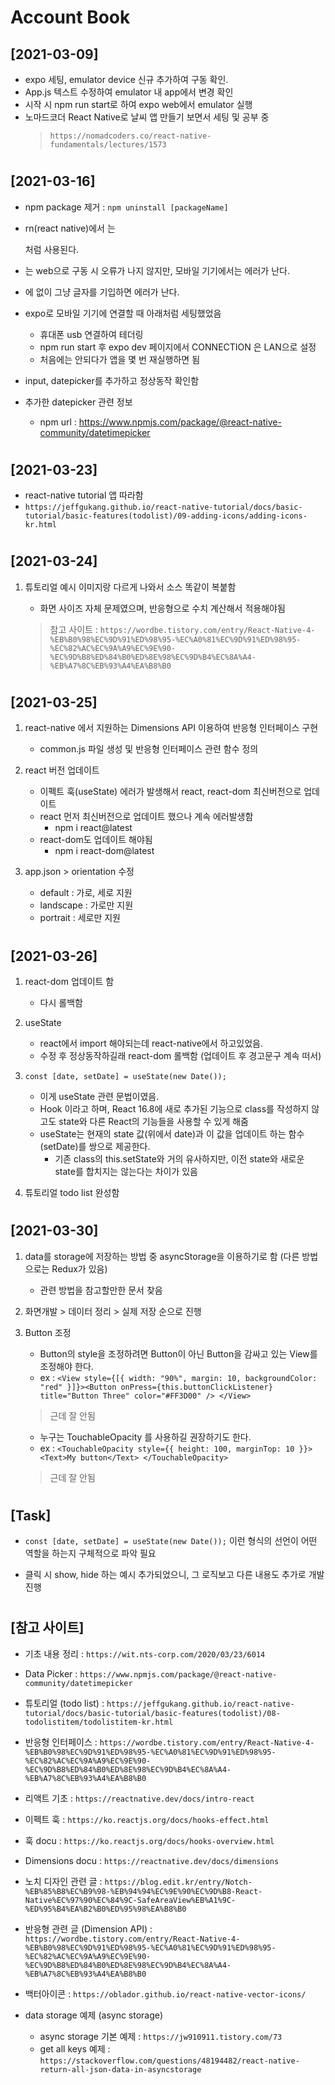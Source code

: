 #
# Account Book

## **[2021-03-09]**
- expo 세팅, emulator device 신규 추가하여 구동 확인.
- App.js 텍스트 수정하여 emulator 내 app에서 변경 확인
- 시작 시 npm run start로 하여 expo web에서 emulator 실행
- 노마드코더 React Native로 날씨 앱 만들기 보면서 세팅 및 공부 중
    > ``https://nomadcoders.co/react-native-fundamentals/lectures/1573``

#
## **[2021-03-16]**
- npm package 제거 : `` npm uninstall [packageName] ``
- rn(react native)에서 <View>는 <div> 처럼 사용된다.
- <div> 는 web으로 구동 시 오류가 나지 않지만, 모바일 기기에서는 에러가 난다.
- <View>에 <Text> 없이 그냥 글자를 기입하면 에러가 난다.
- expo로 모바일 기기에 연결할 때 아래처럼 세팅했었음
    - 휴대폰 usb 연결하여 테더링
    - npm run start 후 expo dev 페이지에서 CONNECTION 은 LAN으로 설정
    - 처음에는 안되다가 앱을 몇 번 재실행하면 됨

- input, datepicker를 추가하고 정상동작 확인함
- 추가한 datepicker 관련 정보
    - npm url : https://www.npmjs.com/package/@react-native-community/datetimepicker

#
## **[2021-03-23]**
- react-native tutorial 앱 따라함
- ``https://jeffgukang.github.io/react-native-tutorial/docs/basic-tutorial/basic-features(todolist)/09-adding-icons/adding-icons-kr.html``

#
## **[2021-03-24]**
1. 튜토리얼 예시 이미지랑 다르게 나와서 소스 똑같이 복붙함
    - 화면 사이즈 자체 문제였으며, 반응형으로 수치 계산해서 적용해야됨
    
    > 참고 사이트 : ``https://wordbe.tistory.com/entry/React-Native-4-%EB%B0%98%EC%9D%91%ED%98%95-%EC%A0%81%EC%9D%91%ED%98%95-%EC%82%AC%EC%9A%A9%EC%9E%90-%EC%9D%B8%ED%84%B0%ED%8E%98%EC%9D%B4%EC%8A%A4-%EB%A7%8C%EB%93%A4%EA%B8%B0``

#
## **[2021-03-25]**
1. react-native 에서 지원하는 Dimensions API 이용하여 반응형 인터페이스 구현
    - common.js 파일 생성 및 반응형 인터페이스 관련 함수 정의

2. react 버전 업데이트
    - 이펙트 훅(useState) 에러가 발생해서 react, react-dom 최신버전으로 업데이트
    - react 먼저 최신버전으로 업데이트 했으나 계속 에러발생함
        - npm i react@latest
    - react-dom도 업데이트 해야됨
        - npm i react-dom@latest

3. app.json > orientation 수정
    - default : 가로, 세로 지원
    - landscape : 가로만 지원
    - portrait : 세로만 지원

#
## **[2021-03-26]**
1. react-dom 업데이트 함
    - 다시 롤백함

2. useState
    - react에서 import 해야되는데 react-native에서 하고있었음.
    - 수정 후 정상동작하길래 react-dom 롤백함 (업데이트 후 경고문구 계속 떠서)

3. ``const [date, setDate] = useState(new Date());``
    - 이게 useState 관련 문법이였음.
    - Hook 이라고 하며, React 16.8에 새로 추가된 기능으로 class를 작성하지 않고도 state와 다른 React의 기능들을 사용할 수 있게 해줌
    - useState는 현재의 state 값(위에서 date)과 이 값을 업데이트 하는 함수(setDate)를 쌍으로 제공한다.
        - 기존 class의 this.setState와 거의 유사하지만, 이전 state와 새로운 state를 합치지는 않는다는 차이가 있음

4. 튜토리얼 todo list 완성함

#
## **[2021-03-30]**
1. data를 storage에 저장하는 방법 중 asyncStorage을 이용하기로 함 (다른 방법으로는 Redux가 있음)
    - 관련 방법을 참고할만한 문서 찾음

2. 화면개발 > 데이터 정리 > 실제 저장 순으로 진행

3. Button 조정
    - Button의 style을 조정하려면 Button이 아닌 Button을 감싸고 있는 View를 조정해야 한다.
    - ex : ``<View style={[{ width: "90%", margin: 10, backgroundColor: "red" }]}><Button onPress={this.buttonClickListener} title="Button Three" color="#FF3D00" /> </View>``
    > 근데 잘 안됨

    - 누구는 TouchableOpacity 를 사용하길 권장하기도 한다.
    - ex : ``<TouchableOpacity style={{ height: 100, marginTop: 10 }}> <Text>My button</Text> </TouchableOpacity>``
    > 근데 잘 안됨







#
## **[Task]**
- ``const [date, setDate] = useState(new Date());`` 이런 형식의 선언이 어떤 역할을 하는지 구체적으로 파악 필요

- 클릭 시 show, hide 하는 예시 추가되었으니, 그 로직보고 다른 내용도 추가로 개발 진행

#
## **[참고 사이트]**
- 기초 내용 정리 : ``https://wit.nts-corp.com/2020/03/23/6014``

- Data Picker : ``https://www.npmjs.com/package/@react-native-community/datetimepicker``

- 튜토리얼 (todo list) : ``https://jeffgukang.github.io/react-native-tutorial/docs/basic-tutorial/basic-features(todolist)/08-todolistitem/todolistitem-kr.html``

- 반응형 인터페이스
    : ``https://wordbe.tistory.com/entry/React-Native-4-%EB%B0%98%EC%9D%91%ED%98%95-%EC%A0%81%EC%9D%91%ED%98%95-%EC%82%AC%EC%9A%A9%EC%9E%90-%EC%9D%B8%ED%84%B0%ED%8E%98%EC%9D%B4%EC%8A%A4-%EB%A7%8C%EB%93%A4%EA%B8%B0``

- 리액트 기초 : ``https://reactnative.dev/docs/intro-react``

- 이펙트 훅 : ``https://ko.reactjs.org/docs/hooks-effect.html``

- 훅 docu : ``https://ko.reactjs.org/docs/hooks-overview.html``

- Dimensions docu : ``https://reactnative.dev/docs/dimensions``

- 노치 디자인 관련 글 
    : `` https://blog.edit.kr/entry/Notch-%EB%85%B8%EC%B9%98-%EB%94%94%EC%9E%90%EC%9D%B8-React-Native%EC%97%90%EC%84%9C-SafeAreaView%EB%A1%9C-%ED%95%B4%EA%B2%B0%ED%95%98%EA%B8%B0 ``

- 반응형 관련 글 (Dimension API)
    : ``https://wordbe.tistory.com/entry/React-Native-4-%EB%B0%98%EC%9D%91%ED%98%95-%EC%A0%81%EC%9D%91%ED%98%95-%EC%82%AC%EC%9A%A9%EC%9E%90-%EC%9D%B8%ED%84%B0%ED%8E%98%EC%9D%B4%EC%8A%A4-%EB%A7%8C%EB%93%A4%EA%B8%B0``

- 백터아이콘 : ``https://oblador.github.io/react-native-vector-icons/``

- data storage 예제 (async storage)
    - async storage 기본 예제 : ``https://jw910911.tistory.com/73``
    - get all keys 예제 : ``https://stackoverflow.com/questions/48194482/react-native-return-all-json-data-in-asyncstorage``

#